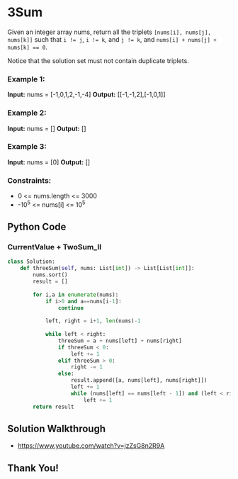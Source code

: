 # 3Sum


Given an integer array nums, return all the triplets  `[nums[i], nums[j], nums[k]]`  such that  `i != j`,  `i != k`, and  `j != k`, and  `nums[i] + nums[j] + nums[k] == 0`.

Notice that the solution set must not contain duplicate triplets.


### Example 1: 
**Input:** nums = [-1,0,1,2,-1,-4]
**Output:** [[-1,-1,2],[-1,0,1]]

### Example 2:
**Input:** nums = []
**Output:** []

### Example 3:
**Input:** nums = [0]
**Output:** []

### **Constraints:**
-   0 <= nums.length <= 3000
-   -10<sup>5</sup>  <= nums[i] <= 10<sup>5</sup>

## Python Code
### CurrentValue + TwoSum_II

```python
class Solution:
    def threeSum(self, nums: List[int]) -> List[List[int]]:
        nums.sort()
        result = []
        
        for i,a in enumerate(nums):
            if i>0 and a==nums[i-1]:
                continue
                
            left, right = i+1, len(nums)-1
            
            while left < right:
                threeSum = a + nums[left] + nums[right]
                if threeSum < 0:
                    left += 1
                elif threeSum > 0:
                    right -= 1
                else:
                    result.append([a, nums[left], nums[right]])
                    left += 1
                    while (nums[left] == nums[left - 1]) and (left < right):
                        left += 1
        return result
```

## Solution Walkthrough

- https://www.youtube.com/watch?v=jzZsG8n2R9A

##
## Thank You!
